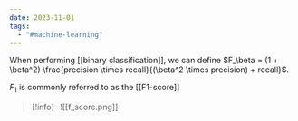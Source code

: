 ```yaml
---
date: 2023-11-01
tags:
  - "#machine-learning"
---
```

When performing [[binary classification]], we can define $F_\beta = (1 + \beta^2) \frac{precision \times recall}{(\beta^2 \times precision) + recall}$.

$F_1$ is commonly referred to as the [[F1-score]]

>[!info]-
> ![[f_score.png]]